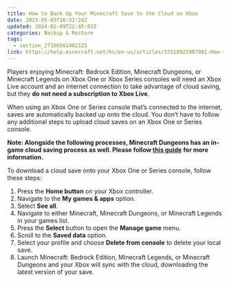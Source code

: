 ```yaml
---
title: How to Back Up Your Minecraft Save to the Cloud on Xbox
date: 2023-05-05T16:52:24Z
updated: 2024-02-09T22:45:03Z
categories: Backup & Restore
tags:
  - section_27166561402125
link: https://help.minecraft.net/hc/en-us/articles/15518925987981-How-to-Back-Up-Your-Minecraft-Save-to-the-Cloud-on-Xbox
---
```


Players enjoying Minecraft: Bedrock Edition, Minecraft Dungeons, or Minecraft Legends on Xbox One or Xbox Series consoles will need an Xbox Live account and an internet connection to take advantage of cloud saving, but they **do not need a subscription to Xbox Live**.

When using an Xbox One or Series console that’s connected to the internet, saves are automatically backed up onto the cloud. You don’t have to follow any additional steps to upload cloud saves on an Xbox One or Series console.

**Note: Alongside the following processes, Minecraft Dungeons has an in-game cloud saving process as well. Please follow [this guide](../Minecraft-Dungeons/Upload-and-Download-Heroes-to-the-Cloud-in-Minecraft-Dungeons.md)** **for more information.**

To download a cloud save onto your Xbox One or Series console, follow these steps: 

1.  Press the **Home button** on your Xbox controller.
2.  Navigate to the **My games & apps** option.
3.  Select **See all**.
4.  Navigate to either Minecraft, Minecraft Dungeons, or Minecraft Legends in your games list.
5.  Press the **Select** button to open the **Manage game** menu.
6.  Scroll to the **Saved data** option.
7.  Select your profile and choose **Delete from console** to delete your local save.
8.  Launch Minecraft: Bedrock Edition, Minecraft Legends, or Minecraft Dungeons and your Xbox will sync with the cloud, downloading the latest version of your save.
